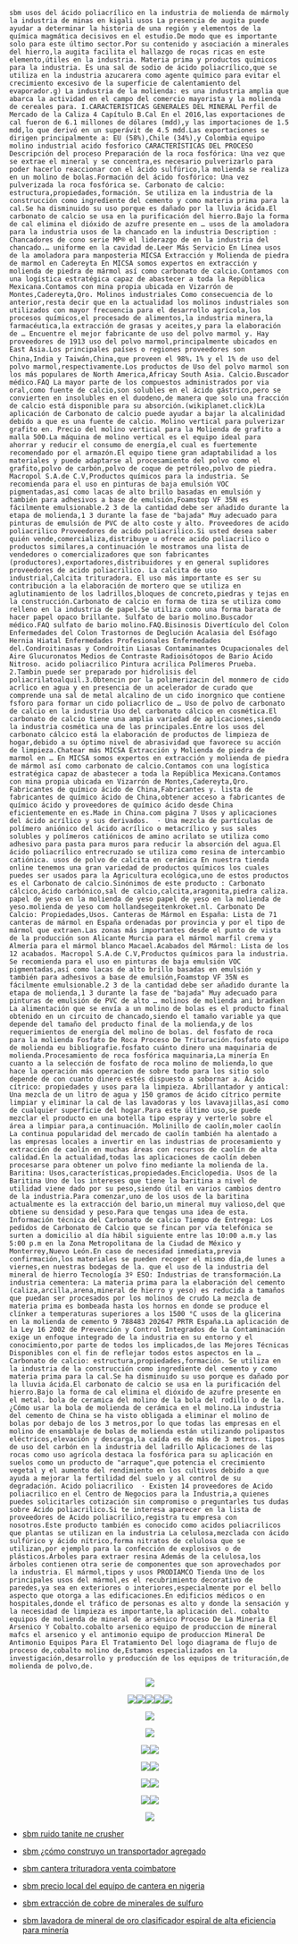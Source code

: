 
```
sbm usos del ácido poliacrílico en la industria de molienda de mármoly la industria de minas en kigali usos La presencia de augita puede ayudar a determinar la historia de una región y elementos de la química magmática decisivos en el estudio.De modo que es importante solo para este último sector.Por su contenido y asociación a minerales del hierro,la augita facilita el hallazgo de rocas ricas en este elemento,útiles en la industria. Materia prima y productos químicos para la industria. Es una sal de sodio de ácido poliacrílico,que se utiliza en la industria azucarera como agente químico para evitar el crecimiento excesivo de la superficie de calentamiento del evaporador.g) La industria de la molienda: es una industria amplia que abarca la actividad en el campo del comercio mayorista y la molienda de cereales para. I.CARACTERISTICAS GENERALES DEL MINERAL Perfil de Mercado de la Caliza 4 Capítulo B.Cal En el 2016,las exportaciones de cal fueron de 6.1 millones de dólares (mdd),y las importaciones de 1.5 mdd,lo que derivó en un superávit de 4.5 mdd.Las exportaciones se dirigen principalmente a: EU (58%),Chile (34%),y Colombia equipo molino industrial acido fosforico CARACTERÍSTICAS DEL PROCESO Descripción del proceso Preparación de la roca fosfórica: Una vez que se extrae el mineral y se concentra,es necesario pulverizarlo para poder hacerlo reaccionar con el ácido sulfúrico,la molienda se realiza en un molino de bolas.Formación del ácido fosfórico: Una vez pulverizada la roca fosfórica se. Carbonato de calcio: estructura,propiedades,formación. Se utiliza en la industria de la construcción como ingrediente del cemento y como materia prima para la cal.Se ha disminuido su uso porque es dañado por la lluvia ácida.El carbonato de calcio se usa en la purificación del hierro.Bajo la forma de cal elimina el dióxido de azufre presente en … usos de la amoladora para la industria usos de la chancado en la industria Description : Chancadores de cono serie MP® el liderazgo de en la industria del chancado.… uniforme en la cavidad de.Leer Más Servicio En Línea usos de la amoladora para manposteria MICSA Extracción y Molienda de piedra de marmol en Cadereyta En MICSA somos expertos en extracción y molienda de piedra de mármol así como carbonato de calcio.Contamos con una logística estratégica capaz de abastecer a toda la República Mexicana.Contamos con mina propia ubicada en Vizarrón de Montes,Cadereyta,Qro. Molinos industriales Como consecuencia de lo anterior,resta decir que en la actualidad los molinos industriales son utilizados con mayor frecuencia para el desarrollo agrícola,los procesos químicos,el procesado de alimentos,la industria minera,la farmacéutica,la extracción de grasas y aceites,y para la elaboración de … Encuentre el mejor fabricante de uso del polvo marmol y. Hay proveedores de 1913 uso del polvo marmol,principalmente ubicados en East Asia.Los principales países o regiones proveedores son China,India y Taiwán,China,que proveen el 98%，1% y el 1% de uso del polvo marmol,respectivamente.Los productos de Uso del polvo marmol son los más populares de North America,Africay South Asia. Calcio.Buscador médico.FAQ La mayor parte de los compuestos administrados por via oral,como fuente de calcio,son solubles en el ácido gástrico,pero se convierten en insolubles en el duodeno,de manera que solo una fracción de calcio está disponible para su absorción.(wikiplanet.click)La aplicación de Carbonato de calcio puede ayudar a bajar la alcalinidad debido a que es una fuente de calcio. Molino vertical para pulverizar grafito en. Precio del molino vertical para la Molienda de grafito a malla 500.La máquina de molino vertical es el equipo ideal para ahorrar y reducir el consumo de energía,el cual es fuertemente recomendado por el armazón.El equipo tiene gran adaptabilidad a los materiales y puede adaptarse al procesamiento del polvo como el grafito,polvo de carbón,polvo de coque de petróleo,polvo de piedra. Macropol S.A.de C.V,Productos químicos para la industria. Se recomienda para el uso en pinturas de baja emulsión VOC pigmentadas,así como lacas de alto brillo basadas en emulsión y también para adhesivos a base de emulsión,Foamstop VF 35N es fácilmente emulsionable.2 3 de la cantidad debe ser añadido durante la etapa de molienda,1 3 durante la fase de "bajada" Muy adecuado para pinturas de emulsión de PVC de alto coste y alto. Proveedores de acido poliacrilico Proveedores de acido poliacrilico.Si usted desea saber quién vende,comercializa,distribuye u ofrece acido poliacrilico o productos similares,a continuación le mostramos una lista de vendedores o comercializadores que son fabricantes (productores),exportadores,distribuidores y en general suplidores proveedores de acido poliacrilico. La calcita de uso industrial,Calcita trituradora. El uso más importante es ser su contribución a la elaboración de mortero que se utiliza en aglutinamiento de los ladrillos,bloques de concreto,piedras y tejas en la construcción.Carbonato de calcio en forma de tiza se utiliza como relleno en la industria de papel.Se utiliza como una forma barata de hacer papel opaco brillante. Sulfato de bario molino.Buscador médico.FAQ sulfato de bario molino.FAQ.Bisinosis Divertículo del Colon Enfermedades del Colon Trastornos de Deglución Acalasia del Esófago Hernia Hiatal Enfermedades Profesionales Enfermedades del.Condroitinasas y Condroitin Liasas Contaminantes Ocupacionales del Aire Glucuronatos Medios de Contraste Radioisótopos de Bario Ácido Nitroso. acido poliacrilico Pintura acrilica Polímeros Prueba. 2.Tambin puede ser preparado por hidrolisis del poliacrilatoalquil.3.Obtencin por la polimerizacin del monmero de cido acrlico en agua y en presencia de un acelerador de curado que comprende una sal de metal alcalino de un cido inorgnico que contiene fsforo para formar un cido poliacrlico de … Uso de polvo de carbonato de calcio en la industria Uso del carbonato cálcico en cosmética.El carbonato de calcio tiene una amplia variedad de aplicaciones,siendo la industria cosmética una de las principales.Entre los usos del carbonato cálcico está la elaboración de productos de limpieza de hogar,debido a su óptimo nivel de abrasividad que favorece su acción de limpieza.Chatear más MICSA Extracción y Molienda de piedra de marmol en … En MICSA somos expertos en extracción y molienda de piedra de mármol así como carbonato de calcio.Contamos con una logística estratégica capaz de abastecer a toda la República Mexicana.Contamos con mina propia ubicada en Vizarrón de Montes,Cadereyta,Qro. Fabricantes de químico ácido de China,Fabricantes y. lista de fabricantes de químico ácido de China,obtener acceso a fabricantes de químico ácido y proveedores de químico ácido desde China eficientemente en es.Made in China.com página 7 Usos y aplicaciones del ácido acrílico y sus derivados.  · Una mezcla de partículas de polímero aniónico del ácido acrílico o metacrílico y sus sales solubles y polímeros catiónicos de amino acrilato se utiliza como adhesivo para pasta para muros para reducir la absorción del agua.El ácido poliacrílico entrecruzado se utiliza como resina de intercambio catiónica. usos de polvo de calcita en cerámica En nuestra tienda online tenemos una gran variedad de productos químicos los cuales puedes ser usados para la Agricultura ecológica,uno de estos productos es el Carbonato de calcio.Sinónimos de este producto : Carbonato cálcico,ácido carbónico,sal de calcio,calcita,aragonita,piedra caliza. papel de yeso en la molienda de yeso papel de yeso en la molienda de yeso.molienda de yeso com hollandsegeitenkroket.nl. Carbonato De Calcio: Propiedades,Usos. Canteras de Mármol en España: Lista de 71 canteras de mármol en España ordenadas por provincia y por el tipo de mármol que extraen.Las zonas más importantes desde el punto de vista de la producción son Alicante Murcia para el mármol marfil crema y Almería para el mármol blanco Macael.Acabados del Mármol: Lista de los 12 acabados. Macropol S.A.de C.V,Productos químicos para la industria. Se recomienda para el uso en pinturas de baja emulsión VOC pigmentadas,así como lacas de alto brillo basadas en emulsión y también para adhesivos a base de emulsión,Foamstop VF 35N es fácilmente emulsionable.2 3 de la cantidad debe ser añadido durante la etapa de molienda,1 3 durante la fase de "bajada" Muy adecuado para pinturas de emulsión de PVC de alto … molinos de molienda ani bradken La alimentación que se envía a un molino de bolas es el producto final obtenido en un circuito de chancado,siendo el tamaño variable ya que depende del tamaño del producto final de la molienda,y de los requerimientos de energía del molino de bolas. del fosfato de roca para la molienda Fosfato De Roca Proceso De Trituración.fosfato equipo de molienda eu bibliografie.fosfato cuánto dinero una maquinaria de molienda.Procesamiento de roca fosfórica maquinaria,La minería En cuanto a la selección de fosfato de roca molino de molienda,lo que hace la operación más operacion de sobre todo para los sitio solo depende de con cuanto dinero estés dispuesto a sobornar a. Ácido cítrico: propiedades y usos para la limpieza. Abrillantador y antical: Una mezcla de un litro de agua y 150 gramos de ácido cítrico permite limpiar y eliminar la cal de las lavadoras y los lavavajillas,así como de cualquier superficie del hogar.Para este último uso,se puede mezclar el producto en una botella tipo espray y verterlo sobre el área a limpiar para,a continuación. Molinillo de caolín,moler caolín La continua popularidad del mercado de caolín también ha alentado a las empresas locales a invertir en las industrias de procesamiento y extracción de caolín en muchas áreas con recursos de caolín de alta calidad.En la actualidad,todas las aplicaciones de caolín deben procesarse para obtener un polvo fino mediante la molienda de la. Baritina: Usos,características,propiedades.Enciclopedia. Usos de la Baritina Uno de los intereses que tiene la baritina a nivel de utilidad viene dado por su peso,siendo útil en varios cambios dentro de la industria.Para comenzar,uno de los usos de la baritina actualmente es la extracción del bario,un mineral muy valioso,del que obtiene su densidad y peso.Para que tengas una idea de esta. Información técnica del Carbonato de calcio Tiempo de Entrega: Los pedidos de Carbonato de Calcio que se fincan por vía telefónica se surten a domicilio al día hábil siguiente entre las 10:00 a.m.y las 5:00 p.m en la Zona Metropolitana de la Ciudad de México y Monterrey,Nuevo León.En caso de necesidad inmediata,previa confirmación,los materiales se pueden recoger el mismo día,de lunes a viernes,en nuestras bodegas de la. que el uso de la industria del mineral de hierro Tecnología 3º ESO: Industrias de transformación.La industria cementera: La materia prima para la elaboración del cemento (caliza,arcilla,arena,mineral de hierro y yeso) es reducida a tamaños que puedan ser procesados por los molinos de crudo La mezcla de materia prima es bombeada hasta los hornos en donde se produce el clínker a temperaturas superiores a los 1500 °C usos de la glicerina en la molienda de cemento 9 788483 202647 PRTR España.La aplicación de la Ley 16 2002 de Prevención y Control Integrados de la Contaminación exige un enfoque integrado de la industria en su entorno y el conocimiento,por parte de todos los implicados,de las Mejores Técnicas Disponibles con el fin de reflejar todos estos aspectos en la … Carbonato de calcio: estructura,propiedades,formación. Se utiliza en la industria de la construcción como ingrediente del cemento y como materia prima para la cal.Se ha disminuido su uso porque es dañado por la lluvia ácida.El carbonato de calcio se usa en la purificación del hierro.Bajo la forma de cal elimina el dióxido de azufre presente en el metal. bola de ceramica del molino de la bola del rodillo o de la. ¿Cómo usar la bola de molienda de cerámica en el molino.La industria del cemento de China se ha visto obligada a eliminar el molino de bolas por debajo de los 3 metros,por lo que todas las empresas en el molino de ensamblaje de bolas de molienda están utilizando polipastos eléctricos,elevación y descarga,la caída es de más de 3 metros. tipos de uso del carbón en la industria del ladrillo Aplicaciones de las rocas como uso agrícola destaca la fosfórica para su aplicación en suelos como un producto de "arraque",que potencia el crecimiento vegetal y el aumento del rendimiento en los cultivos debido a que ayuda a mejorar la fertilidad del suelo y al control de su degradación. Acido poliacrilico  · Existen 14 proveedores de Acido poliacrilico en el Centro de Negocios para la Industria,a quienes puedes solicitarles cotización sin compromiso o preguntarles tus dudas sobre Acido poliacrilico.Si te interesa aparecer en la lista de proveedores de Acido poliacrilico,registra tu empresa con nosotros.Este producto también es conocido como acidos poliacrilicos que plantas se utilizan en la industria La celulosa,mezclada con ácido sulfúrico y ácido nítrico,forma nitratos de celulosa que se utilizan,por ejemplo para la confección de explosivos o de plásticos.Árboles para extraer resina Además de la celulosa,los árboles contienen otra serie de componentes que son aprovechados por la industria. El mármol,tipos y usos PRODIAMCO Tienda Uno de los principales usos del mármol,es el recubrimiento decorativo de paredes,ya sea en exteriores o interiores,especialmente por el bello aspecto que otorga a las edificaciones.En edificios médicos o en hospitales,donde el tráfico de personas es alto y donde la sensación y la necesidad de limpieza es importante,la aplicación del. cobalto equipos de molienda de mineral de arsénico Proceso De La Mineria El Arsenico Y Cobalto.cobalto arsenico equipo de produccion de mineral mafcs el arsenico y el antimonio equipo de produccion Mineral De Antimonio Equipos Para El Tratamiento Del logo diagrama de flujo de proceso de,cobalto molino de,Estamos especializados en la investigación,desarrollo y producción de los equipos de trituración,de molienda de polvo,de. 
```

<div align="center">

<a href="https://es-crusher.shibang-china.com/github&k=sbm+usos+del+%C3%A1cido+poliacr%C3%ADlico+en+la+industria+de+molienda+de+m%C3%A1rmol"><img src="https://static.shibang-china.com/es/crusher/logo.jpg"></a>

<a href="https://es-crusher.shibang-china.com/github&k=sbm+usos+del+%C3%A1cido+poliacr%C3%ADlico+en+la+industria+de+molienda+de+m%C3%A1rmol"><img src="https://static.shibang-china.com/es/crusher/index.jpg"></a><a href="https://es-crusher.shibang-china.com/material.htmlgithub&k=sbm+usos+del+%C3%A1cido+poliacr%C3%ADlico+en+la+industria+de+molienda+de+m%C3%A1rmol"><img src="https://static.shibang-china.com/es/crusher/material.jpg"></a><a href="https://es-crusher.shibang-china.com/application.htmlgithub&k=sbm+usos+del+%C3%A1cido+poliacr%C3%ADlico+en+la+industria+de+molienda+de+m%C3%A1rmol"><img src="https://static.shibang-china.com/es/crusher/application.jpg"></a><a href="https://es-crusher.shibang-china.com/aboutus.htmlgithub&k=sbm+usos+del+%C3%A1cido+poliacr%C3%ADlico+en+la+industria+de+molienda+de+m%C3%A1rmol"><img src="https://static.shibang-china.com/es/crusher/aboutus.jpg"></a><a href="https://es-crusher.shibang-china.com/contact.htmlgithub&k=sbm+usos+del+%C3%A1cido+poliacr%C3%ADlico+en+la+industria+de+molienda+de+m%C3%A1rmol"><img src="https://static.shibang-china.com/es/crusher/contact.jpg"></a>

<a href="https://es-crusher.shibang-china.com/github&k=sbm+usos+del+%C3%A1cido+poliacr%C3%ADlico+en+la+industria+de+molienda+de+m%C3%A1rmol"><img src="https://static.shibang-china.com/es/crusher/banner.jpg"></a>

<a href="https://swt.shibang-china.com/github&k=sbm+usos+del+%C3%A1cido+poliacr%C3%ADlico+en+la+industria+de+molienda+de+m%C3%A1rmol"><img src="https://static.shibang-china.com/es/crusher/text.jpg"></a>

<a href="https://swt.shibang-china.com/github&k=sbm+usos+del+%C3%A1cido+poliacr%C3%ADlico+en+la+industria+de+molienda+de+m%C3%A1rmol"><img src="https://static.shibang-china.com/es/crusher/chat.jpg"></a><a href="https://es-crusher.shibang-china.com/contact.htmlgithub&k=sbm+usos+del+%C3%A1cido+poliacr%C3%ADlico+en+la+industria+de+molienda+de+m%C3%A1rmol"><img src="https://static.shibang-china.com/es/crusher/message.jpg"></a>

<a href="https://es-crusher.shibang-china.com/products/pe.htmlgithub&k=sbm+usos+del+%C3%A1cido+poliacr%C3%ADlico+en+la+industria+de+molienda+de+m%C3%A1rmol"><img src="https://static.shibang-china.com/es/crusher/pe.jpg"></a><a href="https://es-crusher.shibang-china.com/products/pf.htmlgithub&k=sbm+usos+del+%C3%A1cido+poliacr%C3%ADlico+en+la+industria+de+molienda+de+m%C3%A1rmol"><img src="https://static.shibang-china.com/es/crusher/pf.jpg"></a>

<a href="https://es-crusher.shibang-china.com/products/hpt.htmlgithub&k=sbm+usos+del+%C3%A1cido+poliacr%C3%ADlico+en+la+industria+de+molienda+de+m%C3%A1rmol"><img src="https://static.shibang-china.com/es/crusher/hpt.jpg"></a><a href="https://es-crusher.shibang-china.com/products/vsi.htmlgithub&k=sbm+usos+del+%C3%A1cido+poliacr%C3%ADlico+en+la+industria+de+molienda+de+m%C3%A1rmol"><img src="https://static.shibang-china.com/es/crusher/vsi.jpg"></a>

<a href="https://es-crusher.shibang-china.com/products/klv.htmlgithub&k=sbm+usos+del+%C3%A1cido+poliacr%C3%ADlico+en+la+industria+de+molienda+de+m%C3%A1rmol"><img src="https://static.shibang-china.com/es/crusher/klv.jpg"></a><a href="https://es-crusher.shibang-china.com/products/portable.htmlgithub&k=sbm+usos+del+%C3%A1cido+poliacr%C3%ADlico+en+la+industria+de+molienda+de+m%C3%A1rmol"><img src="https://static.shibang-china.com/es/crusher/portable.jpg"></a>

<a href="https://swt.shibang-china.com/github&k=sbm+usos+del+%C3%A1cido+poliacr%C3%ADlico+en+la+industria+de+molienda+de+m%C3%A1rmol"><img src="https://static.shibang-china.com/es/crusher/case.jpg"></a>

</div>


* [sbm ruido tanite ne crusher](sbm%20ruido%20tanite%20ne%20crusher.md)

* [sbm ¿cómo construyo un transportador agregado](sbm%20%C2%BFc%C3%B3mo%20construyo%20un%20transportador%20agregado.md)

* [sbm cantera trituradora venta coimbatore](sbm%20cantera%20trituradora%20venta%20coimbatore.md)

* [sbm precio local del equipo de cantera en nigeria](sbm%20precio%20local%20del%20equipo%20de%20cantera%20en%20nigeria.md)

* [sbm extracción de cobre de minerales de sulfuro](sbm%20extracci%C3%B3n%20de%20cobre%20de%20minerales%20de%20sulfuro.md)

* [sbm lavadora de mineral de oro clasificador espiral de alta eficiencia para minería](sbm%20lavadora%20de%20mineral%20de%20oro%20clasificador%20espiral%20de%20alta%20eficiencia%20para%20miner%C3%ADa.md)